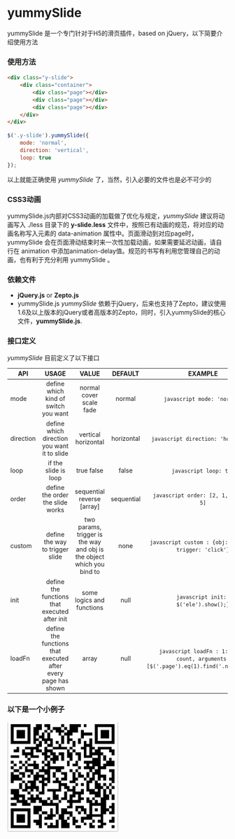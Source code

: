 # yummySlide
yummySlide 是一个专门针对于H5的滑页插件，based on jQuery，以下简要介绍使用方法

### 使用方法

``` html
<div class="y-slide">
	<div class="container">
		<div class="page"></div>
		<div class="page"></div>
		<div class="page"></div>
	</div>
</div>
```
``` javascript
$('.y-slide').yummySlide({
	mode: 'normal',
	direction: 'vertical',
	loop: true
});
```

以上就能正确使用 *yummySlide* 了，当然，引入必要的文件也是必不可少的

### CSS3动画

yummySlide.js内部对CSS3动画的加载做了优化与规定，*yummySlide* 建议将动画写入 ./less 目录下的 **y-slide.less** 文件中，按照已有动画的规范，将对应的动画名称写入元素的 data-animation 属性中。页面滑动到对应page时，yummySlide 会在页面滑动结束时来一次性加载动画，如果需要延迟动画，请自行在 animation 中添加animation-delay值。规范的书写有利用您管理自己的动画，也有利于充分利用 yummySlide 。

### 依赖文件

- **jQuery.js** or **Zepto.js**
- yummySlide.js
*yummySlide* 依赖于jQuery，后来也支持了Zepto，建议使用1.6及以上版本的jQuery或者高版本的Zepto，同时，引入yummySlide的核心文件，**yummySlide.js**.


### 接口定义

*yummySlide* 目前定义了以下接口

| API           | USAGE                                | VALUE                           | DEFAULT     | EXAMPLE    |
| ------------- |:------------------------------------:| :------------------------------:|:-----------:|:----------:|
| mode          | define which kind of switch you want | normal cover scale fade         | normal      |``` javascript mode: 'normal' ```|
| direction     | define which direction you want it to slide| vertical horizontal  | horizontal  |``` javascript direction: 'horizontal'``` |
| loop          | if the slide is loop                 | true false                      | false       |``` javascript loop: true``` |
| order         | define the order the slide works     | sequential reverse [array]      | sequential  |``` javascript order: [2, 1, 4, 3, 0, 5]``` |
| custom        | define the way to trigger slide      | two params, trigger is the way and obj is the object which you bind to| none        |``` javascript custom : {obj: $('ele'), trigger: 'click'}```|
| init          | define the functions that executed after init | some logics and functions | null    |``` javascript init: { $('ele').show();}``` |
| loadFn        | define the functions that executed after every page has shown | array | null |``` javascript loadFn : 1: [{ fn: count, arguments: [$('.page').eq(1).find('.number')]}]``` |

### 以下是一个小例子

![yummySlide demo](./demo-qrcode.png "yummySlide demo")
